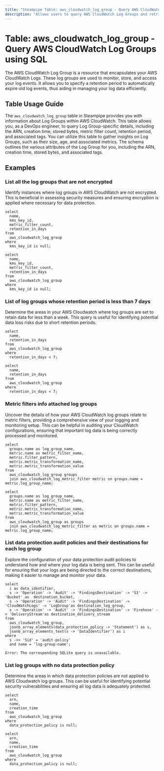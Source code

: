```yaml
---
title: "Steampipe Table: aws_cloudwatch_log_group - Query AWS CloudWatch Log Groups using SQL"
description: "Allows users to query AWS CloudWatch Log Groups and retrieve their attributes such as ARN, creation time, stored bytes, metric filter count, and more."
---
```


# Table: aws_cloudwatch_log_group - Query AWS CloudWatch Log Groups using SQL

The AWS CloudWatch Log Group is a resource that encapsulates your AWS CloudWatch Logs. These log groups are used to monitor, store, and access your log events. It allows you to specify a retention period to automatically expire old log events, thus aiding in managing your log data efficiently.

## Table Usage Guide

The `aws_cloudwatch_log_group` table in Steampipe provides you with information about Log Groups within AWS CloudWatch. This table allows you, as a DevOps engineer, to query Log Group-specific details, including the ARN, creation time, stored bytes, metric filter count, retention period, and associated tags. You can utilize this table to gather insights on Log Groups, such as their size, age, and associated metrics. The schema outlines the various attributes of the Log Group for you, including the ARN, creation time, stored bytes, and associated tags.

## Examples

### List all the log groups that are not encrypted
Identify instances where log groups in AWS CloudWatch are not encrypted. This is beneficial in assessing security measures and ensuring encryption is applied where necessary for data protection.

```sql+postgres
select
  name,
  kms_key_id,
  metric_filter_count,
  retention_in_days
from
  aws_cloudwatch_log_group
where
  kms_key_id is null;
```

```sql+sqlite
select
  name,
  kms_key_id,
  metric_filter_count,
  retention_in_days
from
  aws_cloudwatch_log_group
where
  kms_key_id is null;
```

### List of log groups whose retention period is less than 7 days
Determine the areas in your AWS Cloudwatch where log groups are set to retain data for less than a week. This query is useful for identifying potential data loss risks due to short retention periods.

```sql+postgres
select
  name,
  retention_in_days
from
  aws_cloudwatch_log_group
where
  retention_in_days < 7;
```

```sql+sqlite
select
  name,
  retention_in_days
from
  aws_cloudwatch_log_group
where
  retention_in_days < 7;
```

### Metric filters info attached log groups
Uncover the details of how your AWS CloudWatch log groups relate to metric filters, providing a comprehensive view of your logging and monitoring setup. This can be helpful in auditing your CloudWatch configurations, ensuring that important log data is being correctly processed and monitored.

```sql+postgres
select
  groups.name as log_group_name,
  metric.name as metric_filter_name,
  metric.filter_pattern,
  metric.metric_transformation_name,
  metric.metric_transformation_value
from
  aws_cloudwatch_log_group groups
  join aws_cloudwatch_log_metric_filter metric on groups.name = metric.log_group_name;
```

```sql+sqlite
select
  groups.name as log_group_name,
  metric.name as metric_filter_name,
  metric.filter_pattern,
  metric.metric_transformation_name,
  metric.metric_transformation_value
from
  aws_cloudwatch_log_group as groups
  join aws_cloudwatch_log_metric_filter as metric on groups.name = metric.log_group_name;
```

### List data protection audit policies and their destinations for each log group
Explore the configuration of your data protection audit policies to understand how and where your log data is being sent. This can be useful for ensuring that your logs are being directed to the correct destinations, making it easier to manage and monitor your data.

```sql+postgres
select
  i as data_identifier,
  s -> 'Operation' -> 'Audit' -> 'FindingsDestination' -> 'S3' -> 'Bucket' as  destination_bucket,
  s -> 'Operation' -> 'Audit' -> 'FindingsDestination' -> 'CloudWatchLogs' -> 'LogGroup'as destination_log_group,
  s -> 'Operation' -> 'Audit' -> 'FindingsDestination' -> 'Firehose' -> 'DeliveryStream'as destination_delivery_stream
from
  aws_cloudwatch_log_group,
  jsonb_array_elements(data_protection_policy -> 'Statement') as s,
  jsonb_array_elements_text(s -> 'DataIdentifier') as i
where
  s ->> 'Sid' = 'audit-policy'
  and name = 'log-group-name';
```

```sql+sqlite
Error: The corresponding SQLite query is unavailable.
```

### List log groups with no data protection policy
Determine the areas in which data protection policies are not applied to AWS Cloudwatch log groups. This can be useful for identifying potential security vulnerabilities and ensuring all log data is adequately protected.

```sql+postgres
select
  arn,
  name,
  creation_time
from
  aws_cloudwatch_log_group
where
  data_protection_policy is null;
```

```sql+sqlite
select
  arn,
  name,
  creation_time
from
  aws_cloudwatch_log_group
where
  data_protection_policy is null;
```